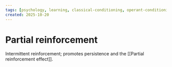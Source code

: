 ```yaml
---
tags: [psychology, learning, classical-conditioning, operant-conditioning, observational-learning, cognition]
created: 2025-10-20
---
```

# Partial reinforcement

Intermittent reinforcement; promotes persistence and the [[Partial reinforcement effect]].
